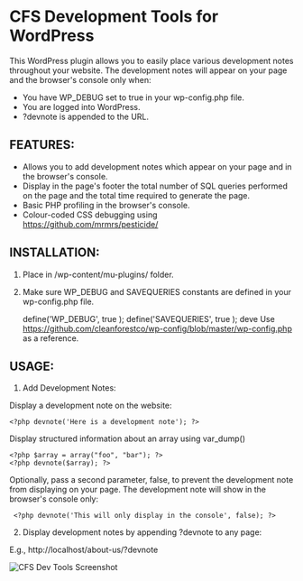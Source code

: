 CFS Development Tools for WordPress
=============

This WordPress plugin allows you to easily place various development notes throughout your website. The development notes will appear on your page and the browser's console only when:
* You have WP_DEBUG set to true in your wp-config.php file.
* You are logged into WordPress.
* ?devnote is appended to the URL.

## FEATURES:
* Allows you to add development notes which appear on your page and in the browser's console.
* Display in the page's footer the total number of SQL queries performed on the page and the total time required to generate the page.
* Basic PHP profiling in the browser's console.
* Colour-coded CSS debugging using https://github.com/mrmrs/pesticide/

## INSTALLATION:

1) Place in /wp-content/mu-plugins/ folder.

2) Make sure WP_DEBUG and SAVEQUERIES constants are defined in your wp-config.php file.

    define('WP_DEBUG', true ); 
    define('SAVEQUERIES', true );
deve
Use https://github.com/cleanforestco/wp-config/blob/master/wp-config.php as a reference.

## USAGE:

1) Add Development Notes:

Display a development note on the website:

    <?php devnote('Here is a development note'); ?>

Display structured information about an array using var_dump()

    <?php $array = array("foo", "bar"); ?>
    <?php devnote($array); ?>
    
Optionally, pass a second parameter, false, to prevent the development note from displaying on your page. The development note will show in the browser's console only:

     <?php devnote('This will only display in the console', false); ?>

2) Display development notes by appending ?devnote to any page:

E.g., http://localhost/about-us/?devnote

![CFS Dev Tools Screenshot](/cfs-dev-tools.jpg?raw=true)
